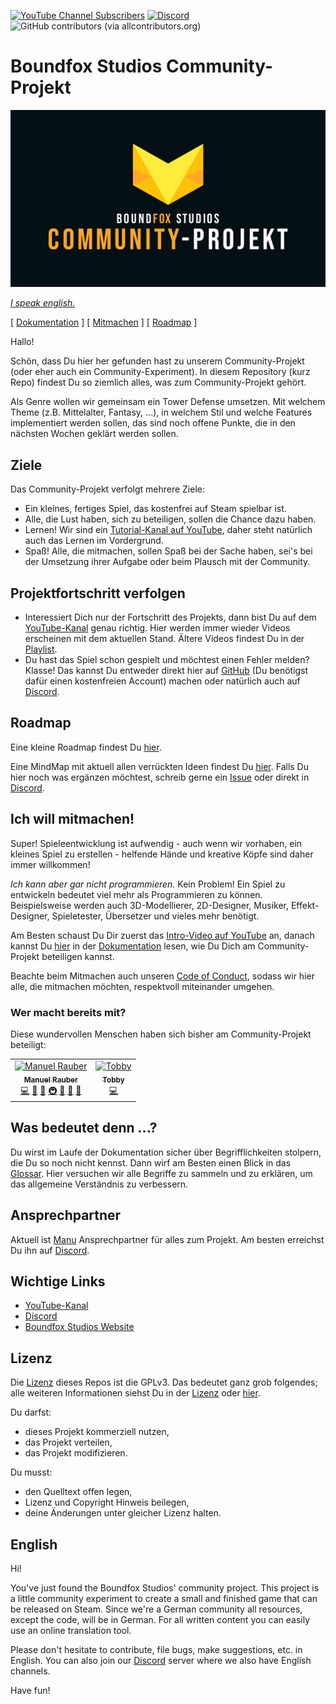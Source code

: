 [![YouTube Channel Subscribers](https://img.shields.io/youtube/channel/subscribers/UCf54CbMEHpI3fXE-SwMg0Ug?style=social)][1] [![Discord](https://img.shields.io/discord/454361389935493124?logo=discord&logoColor=white)][2] ![GitHub contributors (via allcontributors.org)](https://img.shields.io/github/all-contributors/BoundfoxStudios/community-project)

# Boundfox Studios Community-Projekt

![Boundfox Studios Community-Projekt](docs/assets/cover.png)

[_I speak english._](#english)

[ [Dokumentation](docs/README.md) ] [ [Mitmachen](docs/contributing/README.md) ] [ [Roadmap](docs/roadmap.md) ]

Hallo!

Schön, dass Du hier her gefunden hast zu unserem Community-Projekt (oder eher auch ein Community-Experiment).
In diesem Repository (kurz Repo) findest Du so ziemlich alles, was zum Community-Projekt gehört.

Als Genre wollen wir gemeinsam ein Tower Defense umsetzen.
Mit welchem Theme (z.B. Mittelalter, Fantasy, ...), in welchem Stil und welche Features implementiert werden sollen, das sind noch offene Punkte, die in den nächsten Wochen geklärt werden sollen.

## Ziele

Das Community-Projekt verfolgt mehrere Ziele:

* Ein kleines, fertiges Spiel, das kostenfrei auf Steam spielbar ist.
* Alle, die Lust haben, sich zu beteiligen, sollen die Chance dazu haben.
* Lernen! Wir sind ein [Tutorial-Kanal auf YouTube][1], daher steht natürlich auch das Lernen im Vordergrund.
* Spaß! Alle, die mitmachen, sollen Spaß bei der Sache haben, sei's bei der Umsetzung ihrer Aufgabe oder beim Plausch mit der Community. 

## Projektfortschritt verfolgen

* Interessiert Dich nur der Fortschritt des Projekts, dann bist Du auf dem [YouTube-Kanal][1] genau richtig. 
  Hier werden immer wieder Videos erscheinen mit dem aktuellen Stand.
  Ältere Videos findest Du in der [Playlist](https://www.youtube.com/playlist?list=PLxVAs8AY4TgchOtBZqg4qvFeq6w74ZtAm).
* Du hast das Spiel schon gespielt und möchtest einen Fehler melden? Klasse! Das kannst Du entweder direkt hier auf [GitHub](https://github.com/BoundfoxStudios/community-project/issues) (Du benötigst dafür einen kostenfreien Account) machen oder natürlich auch auf [Discord][2].

## Roadmap

Eine kleine Roadmap findest Du [hier](docs/roadmap.md).

Eine MindMap mit aktuell allen verrückten Ideen findest Du [hier](https://miro.com/app/board/uXjVPSFGLlk=/?share_link_id=580613867296). 
Falls Du hier noch was ergänzen möchtest, schreib gerne ein [Issue](https://github.com/BoundfoxStudios/community-project/issues/new?assignees=&labels=Triage&template=misc.yml) oder direkt in [Discord][2].

## Ich will mitmachen!

Super! Spieleentwicklung ist aufwendig - auch wenn wir vorhaben, ein kleines Spiel zu erstellen - helfende Hände und kreative Köpfe sind daher immer willkommen!

_Ich kann aber gar nicht programmieren._ 
Kein Problem! Ein Spiel zu entwickeln bedeutet viel mehr als Programmieren zu können. 
Beispielsweise werden auch 3D-Modellierer, 2D-Designer, Musiker, Effekt-Designer, Spieletester, Übersetzer und vieles mehr benötigt.

Am Besten schaust Du Dir zuerst das [Intro-Video auf YouTube](https://youtu.be/QFcMmSl0cWA) an, danach kannst Du [hier](docs/contributing/README.md) in der [Dokumentation](docs/README.md) lesen, wie Du Dich am Community-Projekt beteiligen kannst. 

Beachte beim Mitmachen auch unseren [Code of Conduct](CODE_OF_CONDUCT.md), sodass wir hier alle, die mitmachen möchten, respektvoll miteinander umgehen.

### Wer macht bereits mit?

Diese wundervollen Menschen haben sich bisher am Community-Projekt beteiligt:

<!-- ALL-CONTRIBUTORS-LIST:START - Do not remove or modify this section -->
<!-- prettier-ignore-start -->
<!-- markdownlint-disable -->
<table>
  <tbody>
    <tr>
      <td align="center"><a href="https://manuel-rauber.com"><img src="https://avatars.githubusercontent.com/u/740791?v=4?s=100" width="100px;" alt="Manuel Rauber"/><br /><sub><b>Manuel Rauber</b></sub></a><br /><a href="#code-ManuelRauber" title="Code">💻</a> <a href="#doc-ManuelRauber" title="Documentation">📖</a> <a href="#ideas-ManuelRauber" title="Ideas, Planning, & Feedback">🤔</a> <a href="#infra-ManuelRauber" title="Infrastructure (Hosting, Build-Tools, etc)">🚇</a> <a href="#maintenance-ManuelRauber" title="Maintenance">🚧</a> <a href="#projectManagement-ManuelRauber" title="Project Management">📆</a> <a href="#review-ManuelRauber" title="Reviewed Pull Requests">👀</a></td>
      <td align="center"><a href="https://kordesii.itch.io/"><img src="https://avatars.githubusercontent.com/u/24779607?v=4?s=100" width="100px;" alt="Tobby"/><br /><sub><b>Tobby</b></sub></a><br /><a href="#code-realTobby" title="Code">💻</a></td>
    </tr>
  </tbody>
</table>

<!-- markdownlint-restore -->
<!-- prettier-ignore-end -->

<!-- ALL-CONTRIBUTORS-LIST:END -->

## Was bedeutet denn ...?

Du wirst im Laufe der Dokumentation sicher über Begrifflichkeiten stolpern, die Du so noch nicht kennst.
Dann wirf am Besten einen Blick in das [Glossar](docs/glossary.md).
Hier versuchen wir alle Begriffe zu sammeln und zu erklären, um das allgemeine Verständnis zu verbessern.

## Ansprechpartner

Aktuell ist [Manu](https://github.com/ManuelRauber) Ansprechpartner für alles zum Projekt.
Am besten erreichst Du ihn auf [Discord][2].

## Wichtige Links

* [YouTube-Kanal][1]
* [Discord][2]
* [Boundfox Studios Website](https://boundfoxstudios.com)

## Lizenz

Die [Lizenz](LICENSE) dieses Repos ist die GPLv3.
Das bedeutet ganz grob folgendes; alle weiteren Informationen siehst Du in der [Lizenz](LICENSE) oder [hier](https://choosealicense.com/licenses/gpl-3.0/).

Du darfst:

* dieses Projekt kommerziell nutzen,
* das Projekt verteilen,
* das Projekt modifizieren.

Du musst:

* den Quelltext offen legen,
* Lizenz und Copyright Hinweis beilegen,
* deine Änderungen unter gleicher Lizenz halten.

## English

Hi! 

You've just found the Boundfox Studios' community project. 
This project is a little community experiment to create a small and finished game that can be released on Steam.
Since we're a German community all resources, except the code, will be in German.
For all written content you can easily use an online translation tool. 

Please don't hesitate to contribute, file bugs, make suggestions, etc. in English.
You can also join our [Discord][2] server where we also have English channels.

Have fun!

<!-- Reference Links ci trigger -->

[1]: https://youtube.com/c/boundfox
[2]: https://discord.gg/tHqNzMT